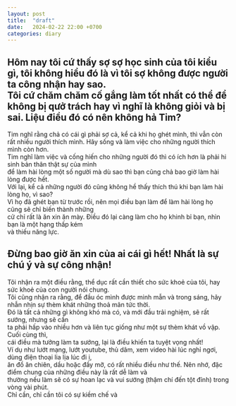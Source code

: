 ```yaml
---
layout: post
title:  "draft"
date:   2024-02-22 22:00 +0700
categories: diary
---
```


Hôm nay tôi cứ thấy sợ sợ học sinh của tôi kiểu gì, tôi không hiểu đó là vì tôi sợ không được người ta công nhận hay sao.  
Tôi cứ chăm chăm cố gắng làm tốt nhất có thể để không bị qưở trách hay vì nghĩ là không giỏi và bị sai.
Liệu điều đó có nên không hả Tim?   
-
Tim nghĩ rằng chả có cái gì phải sợ cả, kể cả khi họ ghét mình, thì vẫn còn rất nhiều người thích mình. Hãy sống và làm việc cho những người thích mình còn hơn.   
Tim nghĩ làm việc và cống hiến cho những người đó thì có ích hơn là phải hi sinh bản thân thật sự của mình  
để làm hài lòng một số người mà dù sao thì bạn cũng chả bao giờ làm hài lòng được hết.   
Với lại, kể cả những người đó cũng không hề thấy thích thú khi bạn làm hài lòng họ, vì sao?   
Vì họ đã ghét bạn từ trước rồi, nên mọi điều bạn làm để làm hài lòng họ cũng sẽ chỉ biến thành những  
cử chỉ rất là ăn xin ăn mày. Điều đó lại càng làm cho họ khinh bỉ bạn, nhìn bạn là một hạng thấp kém  
và thiếu năng lực.   

Đừng bao giờ ăn xin của ai cái gì hết! Nhất là sự chú ý và sự công nhận!
-
Tôi nhận ra một điều rằng, thể dục rất cần thiết cho sức khoẻ của tôi, hay sức khoẻ của con người nói chung.  
Tôi cũng nhận ra rằng, để đầu óc mình được minh mẫn và trong sáng, hãy nhẫn nhịn sự thèm khát những thoả mãn tức thời.  
Đó là tất cả những gì không khó mà có, và mới đầu trải nghiệm, sẽ rất sướng, nhưng sẽ cần   
ta phải hấp vào nhiều hơn và liên tục giống như một sự thèm khát vồ vập. Cuối cùng thì,  
cái điều mà tưởng làm ta sướng, lại là điều khiến ta tuyệt vọng nhất!   
Ví dụ như lướt mạng, lướt youtube, thủ dâm, xem video hài lúc nghỉ ngơi, dùng điện thoại lia lịa lúc đi ị,   
ăn đồ ăn chiên, dầu hoặc đầy mỡ, có rất nhiều điều như thế. Nên nhớ, đặc điểm chung của những điều này là rất dễ làm và    
thường nếu làm sẽ có sự hoan lạc và vui sướng (thậm chí đến tột đỉnh) trong vòng vài phút.   
Chỉ cần, chỉ cần tôi có sự kiềm chế và 




